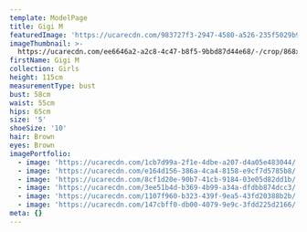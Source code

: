 ```yaml
---
template: ModelPage
title: Gigi M
featuredImage: 'https://ucarecdn.com/983727f3-2947-4580-a526-235f5029b953/'
imageThumbnail: >-
  https://ucarecdn.com/ee6646a2-a2c8-4c47-b8f5-9bbd87d44e68/-/crop/868x910/885,0/-/preview/
firstName: Gigi M
collection: Girls
height: 115cm
measurementType: bust
bust: 58cm
waist: 55cm
hips: 65cm
size: '5'
shoeSize: '10'
hair: Brown
eyes: Brown
imagePortfolio:
  - image: 'https://ucarecdn.com/1cb7d99a-2f1e-4dbe-a207-d4a05e483044/'
  - image: 'https://ucarecdn.com/e164d156-386a-4ca4-8158-e9cf7d5785b8/'
  - image: 'https://ucarecdn.com/8cf1d20e-90b7-41cb-9184-03e05d82dd1b/'
  - image: 'https://ucarecdn.com/3ee51b4d-b369-4b99-a34a-dfdbb874dcc3/'
  - image: 'https://ucarecdn.com/1107f960-b323-439f-9ea5-43fd20388b2b/'
  - image: 'https://ucarecdn.com/147cbff0-db00-4079-9e9c-3fdd225d2166/'
meta: {}
---
```


